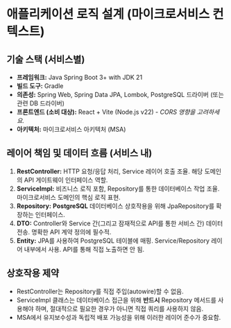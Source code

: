 # 애플리케이션 로직 설계 (마이크로서비스 컨텍스트)

## 기술 스택 (서비스별)

- **프레임워크:** Java Spring Boot 3+ with JDK 21
- **빌드 도구:** Gradle
- **의존성:** Spring Web, Spring Data JPA, Lombok, PostgreSQL 드라이버 (또는 관련 DB 드라이버)
- **프론트엔드 (소비 대상):** React + Vite (Node.js v22) - _CORS 영향을 고려하세요._
- **아키텍처:** 마이크로서비스 아키텍처 (MSA)

## 레이어 책임 및 데이터 흐름 (서비스 내)

1. **RestController:** HTTP 요청/응답 처리, Service 레이어 호출 조율. 해당 도메인의 API 게이트웨이 인터페이스 역할.
2. **ServiceImpl:** 비즈니스 로직 포함, Repository를 통한 데이터베이스 작업 조율. 마이크로서비스 도메인의 핵심 로직 표현.
3. **Repository:** **PostgreSQL** 데이터베이스 상호작용을 위해 JpaRepository를 확장하는 인터페이스.
4. **DTO:** Controller와 Service 간(그리고 잠재적으로 API를 통한 서비스 간) 데이터 전송. 명확한 API 계약 정의에 필수적.
5. **Entity:** JPA를 사용하여 PostgreSQL 테이블에 매핑. Service/Repository 레이어 내부에서 사용. API를 통해 직접 노출하면 안 됨.

## 상호작용 제약

- RestController는 Repository를 직접 주입(autowire)할 수 없음.
- ServiceImpl 클래스는 데이터베이스 접근을 위해 **반드시** Repository 메서드를 사용해야 하며, 절대적으로 필요한 경우가 아니면 직접 쿼리를 사용하지 않음.
- MSA에서 유지보수성과 독립적 배포 가능성을 위해 이러한 레이어 준수가 중요함.
